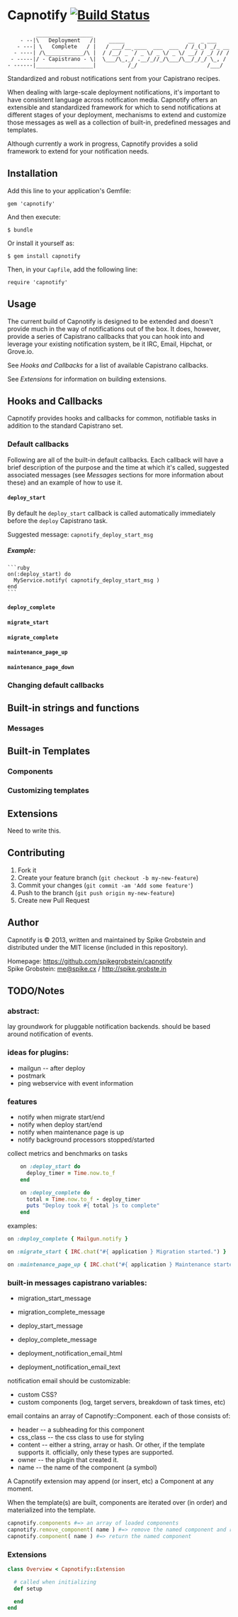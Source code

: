 # Capnotify  [![Build Status](https://travis-ci.org/spikegrobstein/capnotify.png)](https://travis-ci.org/spikegrobstein/capnotify)

             __________________
        - --|\   Deployment   /|    _____                    __  _ ___
       - ---| \   Complete   / |   / ___/__ ____  ___  ___  / /_(_) _/_ __
      - ----| /\____________/\ |  / /__/ _ `/ _ \/ _ \/ _ \/ __/ / _/ // /
     - -----|/ - Capistrano - \|  \___/\_,_/ .__/_//_/\___/\__/_/_/ \_, /
    - ------|__________________|          /_/                      /___/

Standardized and robust notifications sent from your Capistrano recipes.

When dealing with large-scale deployment notifications, it's important to have
consistent language across notification media. Capnotify offers an extensible and standardized
framework for which to send notifications at different stages of your deployment,
mechanisms to extend and customize those messages as well as a collection of
built-in, predefined messages and templates.

Although currently a work in progress, Capnotify provides a solid framework to
extend for your notification needs.

## Installation

Add this line to your application's Gemfile:

    gem 'capnotify'

And then execute:

    $ bundle

Or install it yourself as:

    $ gem install capnotify

Then, in your `Capfile`, add the following line:

    require 'capnotify'

## Usage

The current build of Capnotify is designed to be extended and doesn't provide much in the way
of notifications out of the box. It does, however, provide a series of Capistrano callbacks
that you can hook into and leverage your existing notification system, be it IRC, Email, 
Hipchat, or Grove.io.

See *Hooks and Callbacks* for a list of available Capistrano callbacks.

See *Extensions* for information on building extensions.

## Hooks and Callbacks

Capnotify provides hooks and callbacks for common, notifiable tasks in addition
to the standard Capistrano set.

### Default callbacks

Following are all of the built-in default callbacks. Each callback will have a brief
description of the purpose and the time at which it's called, suggested associated messages
(see *Messages* sections for more information about these) and an example of how to use it.

#### `deploy_start`

By default he `deploy_start` callback is called automatically immediately before the
`deploy` Capistrano task.

Suggested message: `capnotify_deploy_start_msg`

##### Example:

    ```ruby
    on(:deploy_start) do
      MyService.notify( capnotify_deploy_start_msg )
    end
    ```

#### `deploy_complete`

#### `migrate_start`

#### `migrate_complete`

#### `maintenance_page_up`

#### `maintenance_page_down`

### Changing default callbacks

## Built-in strings and functions

### Messages

## Built-in Templates

### Components

### Customizing templates

## Extensions

Need to write this.

## Contributing

1. Fork it
2. Create your feature branch (`git checkout -b my-new-feature`)
3. Commit your changes (`git commit -am 'Add some feature'`)
4. Push to the branch (`git push origin my-new-feature`)
5. Create new Pull Request

## Author

Capnotify is &copy; 2013, written and maintained by Spike Grobstein and distributed under
the MIT license (included in this repository).

Homepage: https://github.com/spikegrobstein/capnotify  
Spike Grobstein: me@spike.cx / http://spike.grobste.in

## TODO/Notes

### abstract:

lay groundwork for pluggable notification backends.
should be based around notification of events.

### ideas for plugins:

 * mailgun -- after deploy
 * postmark
 * ping webservice with event information

### features

 * notify when migrate start/end
 * notify when deploy start/end
 * notify when maintenance page is up
 * notify background processors stopped/started

collect metrics and benchmarks on tasks

```ruby
    on :deploy_start do
      deploy_timer = Time.now.to_f
    end

    on :deploy_complete do
      total = Time.now.to_f - deploy_timer
      puts "Deploy took #{ total }s to complete"
    end
```

examples:

```ruby
on :deploy_complete { Mailgun.notify }

on :migrate_start { IRC.chat("#{ application } Migration started.") }

on :maintenance_page_up { IRC.chat("#{ application } Maintenance started.") }
```

### built-in messages capistrano variables:

 * migration_start_message
 * migration_complete_message
 * deploy_start_message
 * deploy_complete_message

 * deployment_notification_email_html
 * deployment_notification_email_text

notification email should be customizable:

 * custom CSS?
 * custom components (log, target servers, breakdown of task times, etc)

email contains an array of Capnotify::Component. each of those consists of:

 * header -- a subheading for this component
 * css_class -- the css class to use for styling
 * content -- either a string, array or hash. Or other, if the template supports it. officially, only these types are supported.
 * owner -- the plugin that created it.
 * name -- the name of the component (a symbol)

A Capnotify extension may append (or insert, etc) a Component at any moment.

When the template(s) are built, components are iterated over (in order) and
materialized into the template.

```ruby
capnotify.components #=> an array of loaded components
capnotify.remove_component( name ) #=> remove the named component and return it
capnotify.component( name ) #=> return the named component
```

### Extensions

```ruby
class Overview < Capnotify::Extension

  # called when initializing
  def setup

  end
end
```

